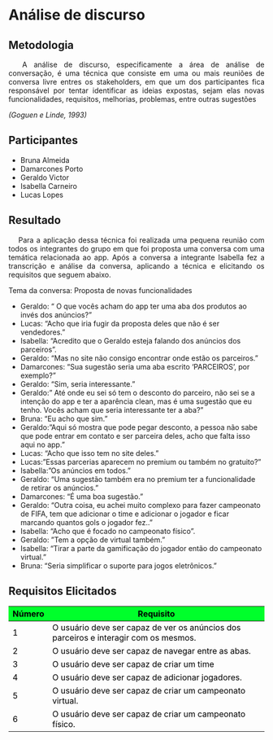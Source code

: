 # **Análise de discurso**

<div class="line"></div>

## Metodologia

 <div>
    <p align="justify">&emsp;
        A análise de discurso, especificamente a área de análise de conversação, é uma técnica que consiste em uma ou mais reuniões de conversa livre entres os stakeholders, em que um dos participantes fica responsável por tentar identificar as ideias expostas, sejam elas novas funcionalidades, requisitos, melhorias, problemas, entre outras sugestões</p>
    <p align="justify">
        <em>(Goguen e Linde, 1993)</em></p>
    <p align="justify">
        </p>
    <p align="justify">
        </p>
    <p align="justify">
        </p>

 </div>
<div class="line"></div>

## Participantes

- Bruna Almeida
- Damarcones Porto
- Geraldo Victor
- Isabella Carneiro
- Lucas Lopes

<div class="line"></div>

##  Resultado

<div>
    <p align="justify">&emsp;
	Para a aplicação dessa técnica foi realizada uma pequena reunião com todos os integrantes do grupo em que foi proposta uma conversa com uma temática relacionada ao app.
	Após a conversa a integrante Isabella fez a transcrição e análise da conversa, aplicando a técnica e elicitando os requisitos que seguem abaixo.


Tema da conversa: Proposta de novas funcionalidades

- Geraldo: “ O que vocês acham do app ter uma aba dos produtos ao invés dos anúncios?”
- Lucas: “Acho que iria fugir da proposta deles que não é ser vendedores.”
- Isabella: “Acredito que o Geraldo esteja falando dos anúncios dos parceiros”.
- Geraldo: “Mas no site não consigo encontrar onde estão os parceiros.”
- Damarcones: “Sua sugestão seria uma aba escrito ‘PARCEIROS’, por exemplo?”
- Geraldo: “Sim, seria interessante.”
- Geraldo:” Até onde eu sei só tem o desconto do parceiro, não sei se a intenção do app e ter a aparência clean, mas é uma sugestão que eu tenho. Vocês acham que seria interessante ter a aba?” 
- Bruna: “Eu acho que sim.”
- Geraldo:”Aqui só mostra que pode pegar desconto, a pessoa não sabe que pode entrar em contato e ser parceira deles, acho que falta isso aqui no app.”
- Lucas: “Acho que isso tem no site deles.”
- Lucas:”Essas parcerias aparecem no premium ou também no gratuito?”
- Isabella:”Os anúncios em todos.”
- Geraldo: “Uma sugestão também era no premium ter a funcionalidade de retirar os anúncios.”
- Damarcones: “É uma boa sugestão.”
- Geraldo: “Outra coisa, eu achei muito complexo para fazer campeonato de FIFA, tem que adicionar o time e adicionar o jogador e ficar marcando quantos gols o jogador fez..”
- Isabella: “Acho que é focado no campeonato físico”.
- Geraldo: ”Tem a opção de virtual também.”
- Isabella: “Tirar a parte da gamificação do jogador então do campeonato virtual.”
- Bruna: “Seria simplificar o suporte para jogos eletrônicos.”
</p>
        </div>

## Requisitos Elicitados

<table class="table table-striped" style="color:black;">
    <thead style="background-color: #00ff2b;">
        <th>Número</th>
        <th>Requisito</th>
    </thead>
    <tbody>
        <tr>
            <td>1      </td> <td>O usuário deve ser capaz de ver os anúncios dos parceiros e interagir com os mesmos.   </td>
        </tr>
        <tr>
            <td>2      </td> <td>O usuário deve ser capaz de navegar entre as abas.                                      </td>
        </tr>
        <tr>
            <td>3      </td> <td>O usuário deve ser capaz de criar um time </td>
        </tr>
        <tr>
            <td>4      </td> <td>O usuário deve ser capaz de adicionar jogadores.</td>
        </tr>
        <tr>
            <td>5      </td> <td>O usuário deve ser capaz de criar um campeonato virtual.                  </td>
        </tr>
        <tr>
            <td>6      </td> <td>O usuário deve ser capaz de criar um campeonato físico.</td>
        </tr>
         </tbody>
</table>


